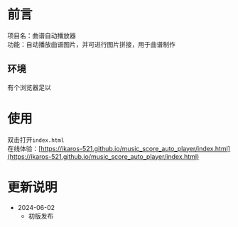 # 前言

项目名：曲谱自动播放器  
功能：自动播放曲谱图片，并可进行图片拼接，用于曲谱制作

## 环境

有个浏览器足以

# 使用

双击打开`index.html`  
在线体验：[https://ikaros-521.github.io/music_score_auto_player/index.html](https://ikaros-521.github.io/music_score_auto_player/index.html)  

# 更新说明

- 2024-06-02
  - 初版发布
